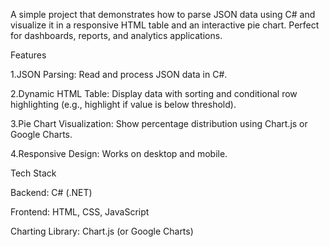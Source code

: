 A simple project that demonstrates how to parse JSON data using C# and visualize it in a responsive HTML table and an interactive pie chart. Perfect for dashboards, reports, and analytics applications.

Features

1.JSON Parsing: Read and process JSON data in C#.

2.Dynamic HTML Table: Display data with sorting and conditional row highlighting (e.g., highlight if value is below threshold).

3.Pie Chart Visualization: Show percentage distribution using Chart.js or Google Charts.

4.Responsive Design: Works on desktop and mobile.

Tech Stack

Backend: C# (.NET)

Frontend: HTML, CSS, JavaScript

Charting Library: Chart.js (or Google Charts)
